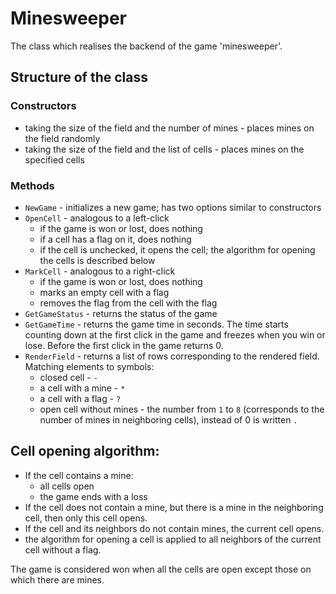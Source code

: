 # Minesweeper

The class which realises the backend of the game 'minesweeper'.

## Structure of the class

### Constructors
- taking the size of the field and the number of mines - places mines on the field randomly
- taking the size of the field and the list of cells - places mines on the specified cells

### Methods
- `NewGame` - initializes a new game; has two options similar to constructors
- `OpenCell` - analogous to a left-click
  - if the game is won or lost, does nothing
  - if a cell has a flag on it, does nothing
  - if the cell is unchecked, it opens the cell; the algorithm for opening the cells is described below
- `MarkCell` - analogous to a right-click
  - if the game is won or lost, does nothing 
  - marks an empty cell with a flag
  - removes the flag from the cell with the flag
- `GetGameStatus` - returns the status of the game
- `GetGameTime` - returns the game time in seconds. The time starts counting down at the first click in the game and freezes when you win or lose. Before the first click in the game returns 0.
- `RenderField` - returns a list of rows corresponding to the rendered field. Matching elements to symbols:
  - closed cell - `-`
  - a cell with a mine - `*`
  - a cell  with a flag - `?`
  - open cell without mines - the number from `1` to `8` (corresponds to the number of mines in neighboring cells), instead of 0 is written `.`

## Cell opening algorithm:
- If the cell contains a mine:
  - all cells open
  - the game ends with a loss
- If the cell does not contain a mine, but there is a mine in the neighboring cell, then only this cell opens.
- If the cell and its neighbors do not contain mines, the current cell opens.
 - the algorithm for opening a cell is applied to all neighbors of the current cell without a flag.

The game is considered won when all the cells are open except those on which there are mines.
